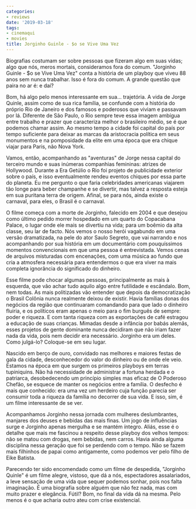 ```yaml
---
categories:
- reviews
date: '2019-03-18'
tags:
- cinemaqui
- movies
title: Jorginho Guinle - $o se Vive Uma Vez
---
```


Biografias costumam ser sobre pessoas que fizeram algo em suas vidas; algo que nós, meros mortais, consideramos fora do comum. "Jorginho Guinle - $o se Vive Uma Vez" conta a história de um playboy que viveu 88 anos sem nunca trabalhar. Isso é fora do comum. A grande questão que paira no ar é: e daí?

Bom, há algo pelo menos interessante em sua... trajetória. A vida de Jorge Quinle, assim como de sua rica família, se confunde com a história do próprio Rio de Janeiro e dos famosos e poderosos que viviam e passavam por lá. Diferente de São Paulo, o Rio sempre teve essa imagem ambígua entre trabalho e prazer que caracteriza melhor o brasileiro médio, se é que podemos chamar assim. Ao mesmo tempo a cidade foi capital do país por tempo suficiente para deixar as marcas da aristocracia política em seus monumentos e na pomposidade da elite em uma época que era chique viajar para Paris, não Nova York.

Vamos, então, acompanhando as "aventuras" de Jorge nessa capital do terceiro mundo e suas inúmeras companhias femininas: atrizes de Hollywood. Durante a Era Getúlio o Rio foi projeto de publicidade exterior sobre o país, e isso eventualmente rendeu eventos chiques por essa parte do planeta. Eu me pergunto o que faria celebridades americanas viajarem tão longe para beber champanhe e se divertir, mas talvez a resposta esteja em sua puritana terra de origem. Afinal, se para nós, ainda existe o carnaval, para eles, o Brasil é o carnaval.

O filme começa com a morte de Jorginho, falecido em 2004 e que desejou como último pedido morrer hospedado em um quarto do Copacabana Palace, o lugar onde ele mais se divertiu na vida; para um boêmio da alta classe, seu lar de facto. Nós vemos o nosso herói vagabundo em uma versão dramatizada, na pele do ator Saulo Segreto, que vai narrando e nos acompanhando por sua história em um documentário com pouquíssimos momentos convencionais em que uma pessoa é entrevistada. Vemos cenas de arquivos misturadas com encenações, com uma música ao fundo que cria a atmosfera necessária para entendermos o que era viver na mais completa ignorância do significado do dinheiro.

Esse filme pode chocar algumas pessoas, principalmente as mais à esquerda, que vão achar tudo aquilo algo entre futilidade e escândalo. Bom, nem todas. As mais politizadas vão entender que depois da democratização o Brasil Colônia nunca realmente deixou de existir. Havia famílias donas dos negócios da região que continuaram comandando para que lado o dinheiro fluiria, e os políticos eram apenas o meio para o fim burguês de sempre: poder e riqueza. E com tanta riqueza com as exportações de café estragou a educação de suas crianças. Mimadas desde a infância por babás alemãs, esses projetos de gente dominante nunca decidiram que não iriam fazer nada da vida, pois nem decidir era necessário. Jorginho era um deles. Como julgá-lo? Coloque-se em seu lugar.

Nascido em berço de ouro, convidado nas melhores e maiores festas de gala da cidade, desconhecedor do valor do dinheiro ou de onde ele veio. Estamos na época em que surgem os primeiros playboys em terras tupiniquins. Não há necessidade de administrar a fortuna herdada e o patriarca, desobedecendo um princípio simples mas eficaz de O Poderoso Chefão, se esquece de manter os negócios entre a família. O desfecho é mais que conhecido: era uma vez um herdeiro cuja função parecia ser consumir toda a riqueza da família no decorrer de sua vida. E isso, sim, é um filme interessante de se ver.

Acompanhamos Jorginho nessa jornada com mulheres deslumbrantes, manjares dos deuses e bebidas das mais finas. Um jogo de influências surge e Jorginho apenas mergulha e se mantém íntegro. Aliás, esse é o detalhe que mais me fascinou a respeito desse playboy dos velhos tempos: não se matou com drogas, nem bebidas, nem carros. Havia ainda alguma disciplina nessa geração que foi se perdendo com o tempo. Não se fazem mais filhinhos de papai como antigamente, como podemos ver pelo filho de Eike Batista.

Parecendo ter sido encomendado como um filme de despedida, "Jorginho Quinle" é um filme alegre, vistoso, que dá a nós, espectadores assalariados, a leve sensação de uma vida que sequer podemos sonhar, pois nos falta imaginação. É uma biografia sobre alguém que não fez nada, mas com muito prazer e elegância. Fútil? Bom, no final da vida dá na mesma. Pelo menos é o que acharia outro ateu com crise existencial.